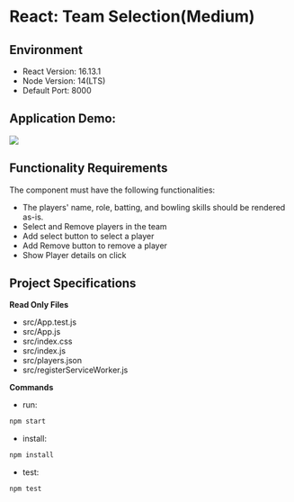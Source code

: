 # React: Team Selection(Medium)

## Environment 

- React Version: 16.13.1
- Node Version: 14(LTS)
- Default Port: 8000

## Application Demo:

![](https://hrcdn.net/s3_pub/istreet-assets/WWAnOEsi8jRWCvRgBVeBXA/ezgif.com-gif-maker.gif)

## Functionality Requirements

The component must have the following functionalities:

 - The players' name, role, batting, and bowling skills should be rendered as-is.
 - Select and Remove players in the team
 - Add select button to select a player
 - Add Remove button to remove a player
 - Show Player details on click


## Project Specifications

**Read Only Files**
- src/App.test.js
- src/App.js
- src/index.css
- src/index.js
- src/players.json
- src/registerServiceWorker.js

**Commands**
- run: 
```bash
npm start
```
- install: 
```bash
npm install
```
- test: 
```bash
npm test
```
